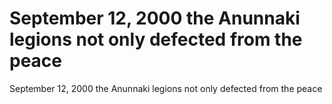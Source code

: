 # September 12, 2000 the Anunnaki legions not only defected from the peace

September 12, 2000 the Anunnaki legions not only defected from the peace
